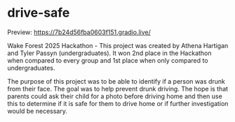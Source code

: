 # drive-safe

Preview: https://7b24d56fba0603f151.gradio.live/

Wake Forest 2025 Hackathon - This project was created by Athena Hartigan and Tyler Passyn (undergraduates). It won 2nd place in the Hackathon when compared to every group and 1st place when only compared to undergraduates.

The purpose of this project was to be able to identify if a person was drunk from their face. The goal was to help prevent drunk driving. The hope is that parents could ask their child for a photo before driving home and then use this to determine if it is safe for them to drive home or if further investigation would be necessary. 
